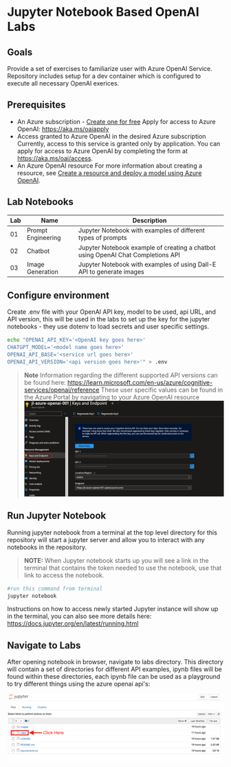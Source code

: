 # Jupyter Notebook Based OpenAI Labs

## Goals

Provide a set of exercises to familiarize user with Azure OpenAI Service.  Repository includes setup for a dev container which is configured to execute all necessary OpenAI exerices.  

## Prerequisites

- An Azure subscription - [Create one for free](https://azure.microsoft.com/free/cognitive-services)
Apply for access to Azure OpenAI: <https://aka.ms/oaiapply>
- Access granted to Azure OpenAI in the desired Azure subscription
  Currently, access to this service is granted only by application. You can apply for access to Azure OpenAI by completing the form at <https://aka.ms/oai/access>.
- An Azure OpenAI resource
  For more information about creating a resource, see [Create a resource and deploy a model using Azure OpenAI](https://learn.microsoft.com/en-us/azure/cognitive-services/openai/how-to/create-resource).

## Lab Notebooks

| Lab  |Name |Description |
| ------------- | ------------- | ------------- |
| 01  | Prompt Engineering  | Jupyter Notebook with examples of different types of prompts  |
| 02  | Chatbot  | Jupyter Notebook example of creating a chatbot using OpenAI Chat Completions API |
| 03  | Image Generation  | Jupyter Notebook with examples of using Dall-E API to generate images |

## Configure environment

Create .env file with your OpenAI API key, model to be used, api URL, and API version, this will be used in the labs to set up the key for the jupyter notebooks - they use dotenv to load secrets and user specific settings.
  
```bash
echo "OPENAI_API_KEY='<OpenAI key goes here>'
CHATGPT_MODEL='<model name goes here>'
OPENAI_API_BASE='<service url goes here>'
OPENAI_API_VERSION='<api version goes here>'" > .env
```

> **Note**
> Information regarding the different supported API versions can be found here: <https://learn.microsoft.com/en-us/azure/cognitive-services/openai/reference>
> These user specific values can be found in the Azure Portal by navigating to your Azure OpenAI resource
> ![Image](images/openai-settings.jpeg)

## Run Jupyter Notebook

Running jupyter notebook from a terminal at the top level directory for this repository will start a jupyter server and allow you to interact with any notebooks in the repository.

> **NOTE:** When Jupyter notebook starts up you will see a link in the terminal that contains the token needed to use the notebook, use that link to access the notebook.

```bash
#run this command from terminal
jupyter notebook
```

Instructions on how to access newly started Jupyter instance will show up in the terminal, you can also see more details here:
<https://docs.jupyter.org/en/latest/running.html>

## Navigate to Labs

After opening notebook in browser, navigate to labs directory. This directory will contain a set of directories for different API examples, ipynb files will be found within these directories, each ipynb file can be used as a playground to try different things using the azure openai api's:

![Image](../../images/jupyter-notebook-first-screen.png)
